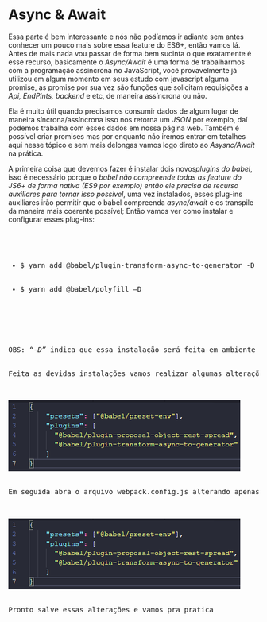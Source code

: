 <h1> Async & Await </h1>

<p>Essa parte é bem interessante e nós não podíamos ir adiante sem antes conhecer um pouco mais sobre essa feature do ES6+, então vamos lá. Antes de mais nada vou passar de forma bem sucinta o que exatamente é esse recurso, basicamente o <em>Async/Await</em> é uma forma de trabalharmos com a programação assíncrona no JavaScript, você provavelmente já utilizou em algum momento em seus estudo com javascript alguma promise, as promise por sua vez são funções que solicitam requisições a <em>Api, EndPints, backend</em> e etc, de maneira assíncrona ou não.
</p>

<p>Ela é muito útil quando precisamos consumir dados de algum lugar de maneira síncrona/assíncrona isso nos retorna um <i>JSON</i> por exemplo, daí podemos trabalha com esses dados em nossa página web. Também é possível criar promises mas por enquanto não iremos entrar em tetalhes aqui nesse tópico e sem mais delongas vamos logo direto ao <i>Asysnc/Await</i> na prática.
</p>

<p>
A primeira coisa que devemos fazer é instalar dois novos<i>plugins do babel</i>, isso é necessário porque o <em><i>babel não compreende todas as feature do JS6+ de forma nativa (ES9 por exemplo) então ele precisa de recurso auxiliares para tornar isso possível</i></em>, uma vez instalados, esses plug-ins auxiliares irão permitir que o babel compreenda <i>async/await</i> e os transpile da maneira mais coerente possível; Então vamos ver como instalar e configurar esses plug-ins:
</p>

<pre>
  <ul>
    <li>$ yarn add @babel/plugin-transform-async-to-generator -D </li>
    <li>$ yarn add @babel/polyfill –D </li>
  </ul>
<pre>

<p>OBS: <em>“-D”</em> indica que essa instalação será feita em ambiente de desenvolvimento.<br><br>
Feita as devidas instalações vamos realizar algumas alterações em nossos arquivos .babelrc e <i>webpack.config.js</i> abra o arquivo <i>.babelrc</i> e deixe-o da seguinte forma:
</p>

<img src="../assets/babel-03-01.PNG" />

<p>Em seguida abra o arquivo webpack.config.js alterando apenas entry, veja como deve ficar seu arquivo:</p>

<img src="../assets/babel-03-01.PNG" />

<p>Pronto salve essas alterações e vamos pra pratica</p>
